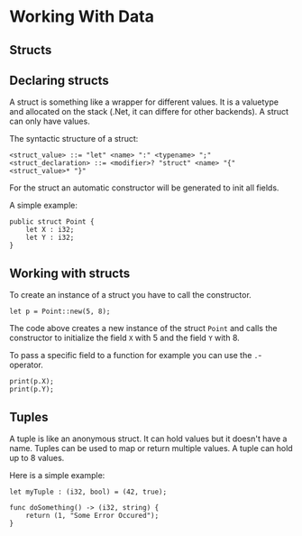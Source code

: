 # Working With Data

## Structs

## Declaring structs
A struct is something like a wrapper for different values. It is a valuetype and allocated on the stack (.Net, it can differe for other backends). A struct can only have values. 

The syntactic structure of a struct:
```ebnf
<struct_value> ::= "let" <name> ":" <typename> ";"
<struct_declaration> ::= <modifier>? "struct" <name> "{" <struct_value>* "}"
```

For the struct an automatic constructor will be generated to init all fields.

A simple example:
```back
public struct Point {
    let X : i32;
    let Y : i32;
}
```

## Working with structs

To create an instance of a struct you have to call the constructor. 

```back
let p = Point::new(5, 8);
```

The code above creates a new instance of the struct `Point` and calls the constructor to initialize the field `X` with 5 and the field `Y` with 8.

To pass a specific field to a function for example you can use the `.`-operator.

```back
print(p.X);
print(p.Y);
```

## Tuples

A tuple is like an anonymous struct. It can hold values but it doesn't have a name. Tuples can be used to map or return multiple values. A tuple can hold up to 8 values. 

Here is a simple example:

```back
let myTuple : (i32, bool) = (42, true);
```

```back
func doSomething() -> (i32, string) {
    return (1, "Some Error Occured");
}
```
